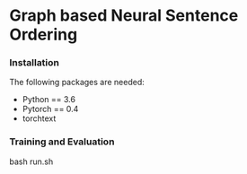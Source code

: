 Graph based Neural Sentence Ordering
=====================================================================

### Installation

The following packages are needed:

- Python == 3.6
- Pytorch == 0.4
- torchtext

### Training and Evaluation

bash run.sh
